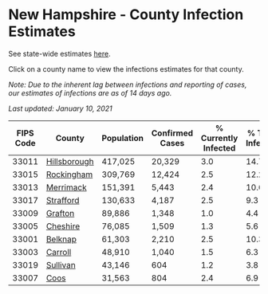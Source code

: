 # New Hampshire - County Infection Estimates

See state-wide estimates [here](/infections/us-nh).

Click on a county name to view the infections estimates for that county.

*Note: Due to the inherent lag between infections and reporting of cases, our estimates of infections are as of 14 days ago.*

*Last updated: January 10, 2021*

|   FIPS Code |                       County |   Population |   Confirmed Cases |   % Currently Infected |   % Total Infected |
|-------------|------------------------------|--------------|-------------------|------------------------|--------------------|
|       33011 | [Hillsborough](hillsborough) |      417,025 |            20,329 |                    3.0 |               14.7 |
|       33015 |     [Rockingham](rockingham) |      309,769 |            12,424 |                    2.5 |               12.2 |
|       33013 |       [Merrimack](merrimack) |      151,391 |             5,443 |                    2.4 |               10.6 |
|       33017 |       [Strafford](strafford) |      130,633 |             4,187 |                    2.5 |                9.3 |
|       33009 |           [Grafton](grafton) |       89,886 |             1,348 |                    1.0 |                4.4 |
|       33005 |         [Cheshire](cheshire) |       76,085 |             1,509 |                    1.3 |                5.6 |
|       33001 |           [Belknap](belknap) |       61,303 |             2,210 |                    2.5 |               10.3 |
|       33003 |           [Carroll](carroll) |       48,910 |             1,040 |                    1.5 |                6.3 |
|       33019 |         [Sullivan](sullivan) |       43,146 |               604 |                    1.2 |                3.8 |
|       33007 |                 [Coos](coos) |       31,563 |               804 |                    2.4 |                6.9 |